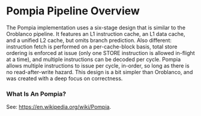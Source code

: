 # Pompia Pipeline Overview

The Pompia implementation uses a six-stage design that is similar to the
Oroblanco pipeline. It features an L1 instruction cache, an L1 data cache,
and a unified L2 cache, but omits branch prediction. Also different:
instruction fetch is performed on a per-cache-block basis, total store
ordering is enforced at issue (only one STORE instruction is allowed
in-flight at a time), and multiple instructions can be decoded per cycle.
Pompia allows multiple instructions to issue per cycle, in-order, so long
as there is no read-after-write hazard. This design is a bit simpler than
Oroblanco, and was created with a deep focus on correctness.

### What Is An Pompia?

See: https://en.wikipedia.org/wiki/Pompia.